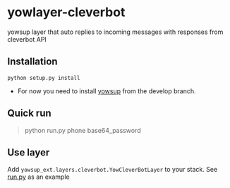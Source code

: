 # yowlayer-cleverbot
yowsup layer that auto replies to incoming messages with responses from cleverbot API

## Installation

```
python setup.py install
```

- For now you need to install [yowsup](https://github.com/tgalal/yowsup/tree/develop) from the develop branch.

## Quick run

> python run.py phone base64_password

## Use layer

Add ```yowsup_ext.layers.cleverbot.YowCleverBotLayer``` to your stack. See [run.py](https://github.com/tgalal/yowlayer-cleverbot/blob/master/run.py) as an example


